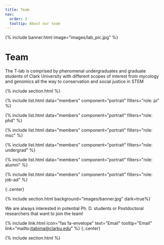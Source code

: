 ```yaml
---
title: Team
nav:
  order: 3
  tooltip: About our team
---
```


{% include banner.html image="images/lab_pic.jpg" %}

# <i class="fas fa-users"></i>Team

The T-lab is comprised by phenomenal undergraduates and graduate students of Clark University with different scopes of interest from mycology and genomics all the way to conservation and social justice in STEM

{% include section.html %}

{%
  include list.html
  data="members"
  component="portrait"
  filters="role: pi"
%}

{%
  include list.html
  data="members"
  component="portrait"
  filters="role: phd"
%}

{%
  include list.html
  data="members"
  component="portrait"
  filters="role: msc"
%}

{%
  include list.html
  data="members"
  component="portrait"
  filters="role: undergrad"
%}

{%
  include list.html
  data="members"
  component="portrait"
  filters="role: alumni"
%}

{%
  include list.html
  data="members"
  component="portrait"
  filters="role: job-ad"
%}

{:.center}

{% include section.html background="images/banner.jpg" dark=true%}

We are always interested in potential Ph. D. students or Postdoctoral researchers that want to join the team!

{%
  include link.html
  icon="fas fa-envelope"
  text="Email"
  tooltip="Email"
  link="mailto:jtabima@clarku.edu"
%}
{:.center}

{% include section.html %}
